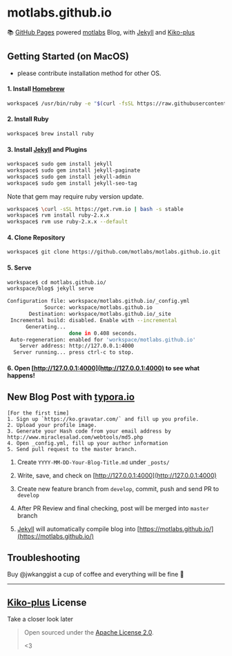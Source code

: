 # motlabs.github.io

📚 [GitHub Pages](https://pages.github.com/) powered [motlabs](https://github.com/motlabs) Blog, with [Jekyll](http://jekyllrb.com) and [Kiko-plus](https://aweekj.github.io/Kiko-plus/)


## Getting Started (on MacOS)
- please contribute installation method for other OS.

#### 1. Install [Homebrew](https://brew.sh/)

```bash
workspace$ /usr/bin/ruby -e "$(curl -fsSL https://raw.githubusercontent.com/Homebrew/install/master/install)"
```

#### 2. Install Ruby

```bash
workspace$ brew install ruby
```

#### 3. Install [Jekyll](https://jekyllrb.com/docs/installation/) and Plugins

```bash
workspace$ sudo gem install jekyll
workspace$ sudo gem install jekyll-paginate
workspace$ sudo gem install jekyll-admin
workspace$ sudo gem install jekyll-seo-tag
```
Note that gem may require ruby version update.
```bash
workspace$ \curl -sSL https://get.rvm.io | bash -s stable
workspace$ rvm install ruby-2.x.x
workspace$ rvm use ruby-2.x.x --default
```

#### 4. Clone Repository

```bash
workspace$ git clone https://github.com/motlabs/motlabs.github.io.git
```

#### 5. Serve

```bash
workspace$ cd motlabs.github.io/
workspace/blog$ jekyll serve
```

```bash
Configuration file: workspace/motlabs.github.io/_config.yml
            Source: workspace/motlabs.github.io
       Destination: workspace/motlabs.github.io/_site
 Incremental build: disabled. Enable with --incremental
      Generating...
                    done in 0.408 seconds.
 Auto-regeneration: enabled for 'workspace/motlabs.github.io'
    Server address: http://127.0.0.1:4000
  Server running... press ctrl-c to stop.
```

#### 6. Open [http://127.0.0.1:4000](http://127.0.0.1:4000) to see what happens!

## New Blog Post with [typora.io](https://typora.io)

```
[For the first time] 
1. Sign up `https://ko.gravatar.com/` and fill up you profile.
2. Upload your profile image.
3. Generate your Hash code from your email address by http://www.miraclesalad.com/webtools/md5.php
4. Open _config.yml, fill up your author information
5. Send pull request to the master branch.
```
1. Create `YYYY-MM-DD-Your-Blog-Title.md` under `_posts/`

2. Write, save, and check on [http://127.0.0.1:4000](http://127.0.0.1:4000)

3. Create new feature branch from `develop`, commit, push and send PR to `develop`

4. After PR Review and final checking, post will be merged into `master` branch

5. [Jekyll](http://jekyllrb.com) will automatically compile blog into [https://motlabs.github.io/](https://motlabs.github.io/)

## Troubleshooting

Buy @jwkanggist a cup of coffee and everything will be fine 🎉

---

## [Kiko-plus](https://aweekj.github.io/Kiko-plus/) License

Take a closer look later

> Open sourced under the [Apache License 2.0](LICENSE.md).
>
> <3
